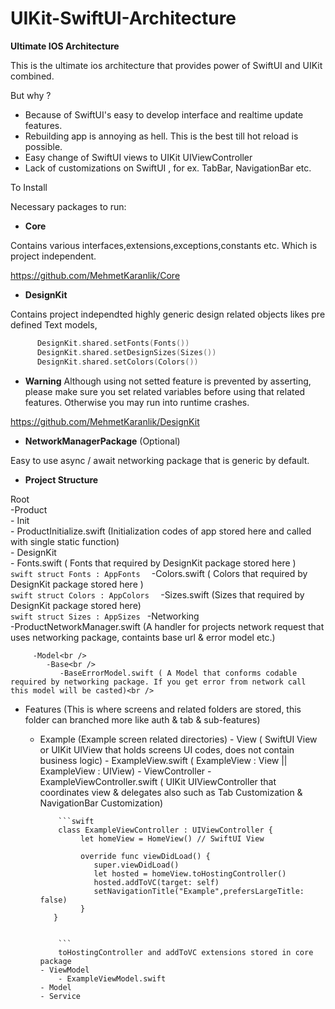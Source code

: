 # UIKit-SwiftUI-Architecture

**Ultimate IOS Architecture** 


This is the ultimate ios architecture that provides power of SwiftUI and UIKit combined.

But why ? 

- Because of SwiftUI's easy to develop interface and realtime update features.
- Rebuilding app is annoying as hell. This is the best till hot reload is possible.
- Easy change of SwiftUI views to UIKit UIViewController
- Lack of customizations on SwiftUI , for ex. TabBar, NavigationBar etc.

To Install 

Necessary packages to run:

- **Core**

Contains various interfaces,extensions,exceptions,constants etc. Which is project independent.

https://github.com/MehmetKaranlik/Core

- **DesignKit**

Contains project independted highly generic design related objects likes pre defined Text models,


```swift
      DesignKit.shared.setFonts(Fonts())
      DesignKit.shared.setDesignSizes(Sizes())
      DesignKit.shared.setColors(Colors())
```

- **Warning** 
Although using not setted feature is prevented by asserting, please make sure you set related variables before using that related features.
Otherwise you may run into runtime crashes.

https://github.com/MehmetKaranlik/DesignKit

- **NetworkManagerPackage** (Optional)

Easy to use async / await  networking package that is generic by default.



- **Project Structure** 



Root<br />
   -Product<br />
         - Init<br />
            - ProductInitialize.swift (Initialization codes of app stored here and called with single static function)<br />
         - DesignKit<br />
            - Fonts.swift ( Fonts that required by DesignKit package stored here )<br />
            ```swift
            struct Fonts : AppFonts 
            ```
            -Colors.swift ( Colors that required by DesignKit package stored here )<br />
            ```swift
            struct Colors : AppColors 
            ```
            -Sizes.swift (Sizes that required by DesignKit package stored here)<br />
            ```swift
            struct Sizes : AppSizes
            ```
         -Networking<br />
            -ProductNetworkManager.swift (A handler for projects network request that uses networking package, containts base url & error model etc.)<br />
         
         -Model<br />
            -Base<br />
               -BaseErrorModel.swift ( A Model that conforms codable required by networking package. If you get error from network call this model will be casted)<br />
         
   - Features (This is where screens and related folders are stored, this folder can branched more like auth & tab & sub-features)
      - Example (Example screen related directories)
            - View ( SwiftUI View or UIKit UIView that holds screens UI codes, does not contain business logic)
                - ExampleView.swift ( ExampleView : View || ExampleView : UIView)
            - ViewController
                - ExampleViewController.swift ( UIKit UIViewController that coordinates view & delegates also such as Tab Customization & NavigationBar Customization)
                
                ```swift
                class ExampleViewController : UIViewController {
                     let homeView = HomeView() // SwiftUI View
   
                     override func viewDidLoad() {
                        super.viewDidLoad()
                        let hosted = homeView.toHostingController()
                        hosted.addToVC(target: self)
                        setNavigationTitle("Example",prefersLargeTitle: false)
                     }
               }


                ```
                toHostingController and addToVC extensions stored in core package 
            - ViewModel
                - ExampleViewModel.swift
            - Model
            - Service   
            
         
            
      
      

